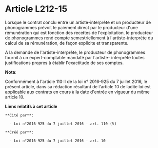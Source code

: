 # Article L212-15

Lorsque le contrat conclu entre un artiste-interprète et un producteur de phonogrammes prévoit le paiement direct par le
producteur d'une rémunération qui est fonction des recettes de l'exploitation, le producteur de phonogrammes rend compte
semestriellement à l'artiste-interprète du calcul de sa rémunération, de façon explicite et transparente.

A la demande de l'artiste-interprète, le producteur de phonogrammes fournit à un expert-comptable mandaté par l'artiste-
interprète toutes justifications propres à établir l'exactitude de ses comptes.

**Nota:**

Conformément à l'article 110 II de la loi n° 2016-925 du 7 juillet 2016, le présent article, dans sa rédaction résultant de
l'article 10 de ladite loi est applicable aux contrats en cours à la date d'entrée en vigueur du même article 10.

**Liens relatifs à cet article**

	**Cité par**:

	  - Loi n°2016-925 du 7 juillet 2016 - art. 110 (V)

	**Créé par**:

	  - Loi n°2016-925 du 7 juillet 2016 - art. 10
